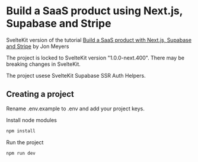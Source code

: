 # Build a SaaS product using Next.js, Supabase and Stripe

SvelteKit version of the tutorial [Build a SaaS product with Next.js, Supabase and Stripe](https://egghead.io/courses/build-a-saas-product-with-next-js-supabase-and-stripe-61f2bc20) by Jon Meyers

The project is locked to SvelteKit version "1.0.0-next.400". There may be breaking changes in SvelteKit.

The project usese SvelteKit Supabase SSR Auth Helpers.

## Creating a project

Rename .env.example to .env and add your project keys. 

Install node modules
```bash
npm install
```
Run the project
```bash
npm run dev
```
